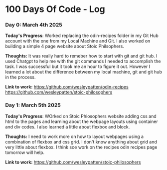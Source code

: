 # 100 Days Of Code - Log

### Day 0: March 4th 2025

**Today's Progress**: Worked replacing the odin-recipes folder in my Git Hub account with the one from my Local Machine and Git. I also worked on building a simple 4 page website about Stoic Philsophers.

**Thoughts:** It was really hard to remeber how to start with git and git hub. I used Chatgpt to help me with the git commands I needed to accomplish the task. I was successful but it took
me an hour to figure it out. However I learned a lot about the difference between my local machine, git and git hub in the process.

**Link to work:** 
https://github.com/wesleypatten/odin-recipes
https://github.com/wesleypatten/stoic-philosophers

### Day 1: March 5th 2025

**Today's Progress**: WOrked on Stoic Phiosophers website adding css and html to the pages and learning about the webpage layouts using container and div codes. I also learned a little about flexbox and block.

**Thoughts:** I need to work more on how to layout webpages using a combination of flexbox and css grid. I don't know anything about grid and very little about flexbox. I think soe work on the recipes odin recipes page tomorrow will help.

**Link to work:**
https://github.com/wesleypatten/stoic-philosophers
